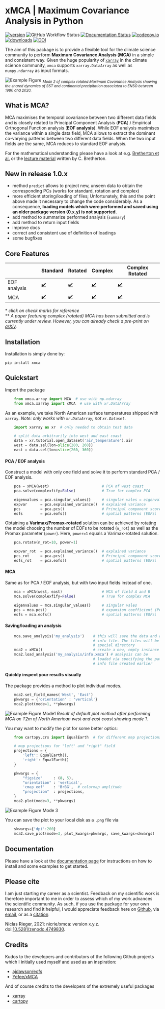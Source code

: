 # xMCA | Maximum Covariance Analysis in Python

[![version](https://img.shields.io/pypi/v/xmca?color=f2cc8f&label=PyPI)](https://pypi.org/project/xmca/)
![GitHub Workflow Status](https://img.shields.io/github/workflow/status/nicrie/xmca/build-pip?color=81b29a)
[![Documentation Status](https://img.shields.io/readthedocs/xmca/latest?color=81b29a)](https://pyxmca.readthedocs.io/en/latest/?badge=latest)
[![codecov.io](https://codecov.io/github/nicrie/xmca/coverage.svg?branch=master)](https://codecov.io/github/nicrie/xmca?branch=master)
[![downloads](https://img.shields.io/pypi/dm/xmca?color=f2cc8f)](https://pypi.org/project/xmca/)
[![DOI](https://zenodo.org/badge/278134135.svg?color=f2cc8f)](https://zenodo.org/badge/latestdoi/278134135)

The aim of this package is to provide a flexible tool for the climate science community to perform **Maximum Covariance Analysis (MCA)** in a simple and consistent way. Given the huge popularity of [`xarray`][xarray] in the climate science community, `xmca` supports `xarray.DataArray` as well as `numpy.ndarray` as input formats.

![Example Figure](figs/example-plot2.png)
*<sub>Mode 2 of complex rotated Maximum Covariance Analysis showing the shared dynamics of SST and continental precipitation associated to ENSO between 1980 and 2020.</sub>*


## What is MCA?
MCA maximises the temporal covariance between two different
data fields and is closely related to Principal Component Analysis (**PCA**) / Empirical
Orthogonal Function analysis (**EOF analysis**). While EOF analysis maximises the variance within a single data
field, MCA allows to extract the dominant co-varying patterns between two different data
fields. When the two input fields are the same, MCA reduces to standard EOF analysis.

For the mathematical understanding please have a look at e.g. [Bretherton et al.][bretherton-paper] or the [lecture material][mca-material] written by C. Bretherton.

## New in release 1.0.x
- method `predict` allows to project new, unseen data to obtain the corresponding PCs (works for standard, rotation and complex)
- more efficient storing/loading of files; Unfortunately, this and the point above made it necessary to change the code considerably. As a consequence, **loading models which were performed and saved using an older package version (0.x.y) is not supported.**
- add method to summarize performed analysis (`summary`)
- add method to return input fields
- improve docs
- correct and consistent use of definition of loadings
- some bugfixes

## Core Features



|              	| Standard 	| Rotated 	| Complex 	| Complex Rotated 	|
|--------------	|----------	|----------	|---------	|------------------	|
| EOF analysis 	|[:heavy_check_mark:][pca]|[:heavy_check_mark:][rotated-pca]|[:heavy_check_mark:][complex-pca]|[:heavy_check_mark:][crpca]|
| MCA          	|[:heavy_check_mark:][mca]|[:heavy_check_mark:][rotated-mca]|[:heavy_check_mark:][xmca]|[:heavy_check_mark:][xmca]|

\* *click on check marks for reference* \
\** *A paper featuring complex (rotated) MCA has been submitted and is currently under review. However, you can already check a pre-print on [arXiv][xmca].*


## Installation
Installation is simply done by:

    pip install xmca


## Quickstart

Import the package

```py
    from xmca.array import MCA  # use with np.ndarray
    from xmca.xarray import xMCA  # use with xr.DataArray
```

As an example, we take North American surface temperatures shipped with
`xarray`. *Note: only works with `xr.DataArray`, not `xr.Dataset`*.


```py
    import xarray as xr  # only needed to obtain test data

    # split data arbitrarily into west and east coast
    data = xr.tutorial.open_dataset('air_temperature').air
    west = data.sel(lon=slice(200, 260))
    east = data.sel(lon=slice(260, 360))
```

#### PCA / EOF analysis
Construct a model with only one field and solve it to perform standard PCA /
EOF analysis.
```py
    pca = xMCA(west)                        # PCA of west coast
    pca.solve(complexfify=False)            # True for complex PCA

    eigenvalues = pca.singular_values()     # singular vales = eigenvalues for PCA
    expvar      = pca.explained_variance()  # explained variance
    pcs         = pca.pcs()                 # Principal component scores (PCs)
    eofs        = pca.eofs()                # spatial patterns (EOFs)
```

Obtaining a **Varimax/Promax-rotated** solution can be achieved by rotating
the model choosing the number of EOFs to be rotated (`n_rot`) as well as the
Promax parameter (`power`). Here, `power=1` equals a Varimax-rotated solution.
```py
    pca.rotate(n_rot=10, power=1)

    expvar_rot  = pca.explained_variance()  # explained variance
    pcs_rot     = pca.pcs()                 # Principal component scores (PCs)
    eofs_rot    = pca.eofs()                # spatial patterns (EOFs)
```

#### MCA
Same as for PCA / EOF analysis, but with two input fields instead of
one.
```py    
    mca = xMCA(west, east)                  # MCA of field A and B
    mca.solve(complexfify=False)            # True for complex MCA

    eigenvalues = mca.singular_values()     # singular vales
    pcs = mca.pcs()                         # expansion coefficient (PCs)
    eofs = mca.eofs()                       # spatial patterns (EOFs)
```

#### Saving/loading an analysis

```py
    mca.save_analysis('my_analysis')    # this will save the data and a respective
                                        # info file. The files will be stored in a
                                        # special directory
    mca2 = xMCA()                       # create a new, empty instance
    mca2.load_analysis('my_analysis/info.xmca') # analysis can be
                                        # loaded via specifying the path to the
                                        # info file created earlier
```

#### Quickly inspect your results visually

The package provides a method to plot individual modes.

```py
    mca2.set_field_names('West', 'East')
    pkwargs = {'orientation' : 'vertical'}
    mca2.plot(mode=1, **pkwargs)
```
![Example Figure Mode1](figs/xmca-example-mode1.png)
*Result of default plot method after performing MCA on T2m of North American west and east coast showing mode 1.*

You may want to modify the plot for some better optics:

```py
    from cartopy.crs import EqualEarth  # for different map projections

    # map projections for "left" and "right" field
    projections = {
        'left': EqualEarth(),
        'right': EqualEarth()
    }

    pkwargs = {
        "figsize"     : (8, 5),
        "orientation" : 'vertical',
        'cmap_eof'    : 'BrBG',  # colormap amplitude
        "projection"  : projections,
    }
    mca2.plot(mode=3, **pkwargs)
```

![Example Figure Mode 3](figs/xmca-example-mode3.png)

You can save the plot to your local disk as a ``.png`` file via

```py
    skwargs={'dpi':200}
    mca2.save_plot(mode=3, plot_kwargs=pkwargs, save_kwargs=skwargs)
```

## Documentation
Please have a look at the [documentation page](https://pyxmca.readthedocs.io/en/latest/index.html) for instructions on how to install and some examples to get started.

## Please cite
I am just starting my career as a scientist. Feedback on my scientific work is therefore important to me in order to assess which of my work advances the scientific community. As such, if you use the package for your own research and find it helpful, I would appreciate feedback here on [Github](https://github.com/nicrie/xmca/issues/new), via [email](mailto:niclasrieger@gmail.com), or as a [citation](http://doi.org/10.5281/zenodo.4749830):

Niclas Rieger, 2021: nicrie/xmca: version x.y.z. doi:[10.5281/zenodo.4749830](https://doi.org/10.5281/zenodo.4749830).


## Credits
Kudos to the developers and contributors of the following Github projects which I initially used myself and used as an inspiration:

* [ajdawson/eofs](https://github.com/ajdawson/eofs)
* [Yefee/xMCA](https://github.com/Yefee/xMCA)

And of course credits to the developers of the extremely useful packages

* [xarray](http://xarray.pydata.org/en/stable/)
* [cartopy](https://scitools.org.uk/cartopy/docs/latest/)



[xarray]: http://xarray.pydata.org/en/stable/

[cartopy]: https://scitools.org.uk/cartopy/docs/latest/installing.html

[pca]: https://en.wikipedia.org/wiki/Empirical_orthogonal_functions

[mca]: ftp://eos.atmos.washington.edu/pub/breth/papers/1992/SVD-theory.pdf

[mca-material]: https://atmos.washington.edu/~breth/classes/AS552/lect/lect22.pdf

[bretherton-paper]: https://journals.ametsoc.org/view/journals/clim/5/6/1520-0442_1992_005_0541_aiomff_2_0_co_2.xml

[rotated-pca]: https://climatedataguide.ucar.edu/climate-data-tools-and-analysis/empirical-orthogonal-function-eof-analysis-and-rotated-eof-analysis

[rotated-mca]: https://journals.ametsoc.org/jcli/article/8/11/2631/35764/Orthogonal-Rotation-of-Spatial-Patterns-Derived

[varimax]: https://en.wikipedia.org/wiki/Varimax_rotation

[promax]: https://bpspsychub.onlinelibrary.wiley.com/doi/abs/10.1111/j.2044-8317.1964.tb00244.x

[complex-pca]: https://journals.ametsoc.org/doi/abs/10.1175/1520-0450(1984)023%3C1660%3ACPCATA%3E2.0.CO%3B2

[crpca]: https://rmets.onlinelibrary.wiley.com/doi/abs/10.1002/joc.3370140706

[theta]: https://linkinghub.elsevier.com/retrieve/pii/S0169207016300243

[xmca]: https://arxiv.org/abs/2105.04618
